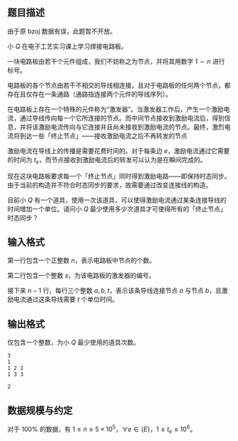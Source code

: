 

## 题目描述

由于原 bzoj 数据有误，此题暂不开放。

小 $Q$ 在电子工艺实习课上学习焊接电路板。 

一块电路板由若干个元件组成，我们不妨称之为节点，并将其用数字 $1\sim n$ 进行标号。

电路板的各个节点由若干不相交的导线相连接，且对于电路板的任何两个节点，都存在且仅存在一条通路（通路指连接两个元件的导线序列）。

在电路板上存在一个特殊的元件称为“激发器”。当激发器工作后，产生一个激励电流，通过导线传向每一个它所连接的节点。而中间节点接收到激励电流后，得到信息，并将该激励电流传向与它连接并且尚未接收到激励电流的节点。最终，激烈电流将到达一些「终止节点」——接收激励电流之后不再转发的节点

激励电流在导线上的传播是需要花费时间的。对于每条边 $e$，激励电流通过它需要的时间为 $t_e$，而节点接收到激励电流后的转发可以认为是在瞬间完成的。

现在这块电路板要求每一个「终止节点」同时得到激励电路——即保持时态同步。由于当前的构造并不符合时态同步的要求，故需要通过改变连接线的构造。

目前小 $Q$ 有一个道具，使用一次该道具，可以使得激励电流通过某条连接导线的时间增加一个单位。请问小 $Q$ 最少使用多少次道具才可使得所有的「终止节点」时态同步？

## 输入格式

第一行包含一个正整数 $n$，表示电路板中节点的个数。

第二行包含一个整数 $s$，为该电路板的激发器的编号。

接下来 $n-1$ 行，每行三个整数 $a,b,t$，表示该条导线连接节点 $a$ 与节点 $b$，且激励电流通过这条导线需要 $t$ 个单位时间。

## 输出格式

仅包含一个整数，为小 $Q$ 最少使用的道具次数。

```input1
3
1
1 2 1
1 3 3
```

```output1
2
```

## 数据规模与约定

对于 $100\%$ 的数据，有 $1\leq n\leq5\times10^5$，$\forall e\in \{E\}$，$1\leq t_e\leq10^6$。